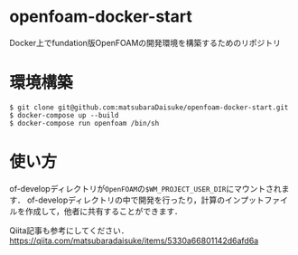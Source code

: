 # openfoam-docker-start
Docker上でfundation版OpenFOAMの開発環境を構築するためのリポジトリ

# 環境構築
``` terminal
$ git clone git@github.com:matsubaraDaisuke/openfoam-docker-start.git
$ docker-compose up --build
$ docker-compose run openfoam /bin/sh
```

# 使い方
of-developディレクトリが`OpenFOAM`の`$WM_PROJECT_USER_DIR`にマウントされます．
of-developディレクトリの中で開発を行ったり，計算のインプットファイルを作成して，他者に共有することができます．

Qiita記事も参考にしてください．
https://qiita.com/matsubaradaisuke/items/5330a66801142d6afd6a
